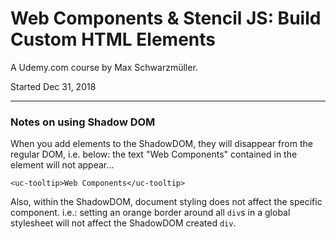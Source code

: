 # Web Components & Stencil JS: Build Custom HTML Elements
A Udemy.com course by Max Schwarzmüller.

Started Dec 31, 2018

---

### Notes on using Shadow DOM

When you add elements to the ShadowDOM, they will disappear from the regular DOM, i.e. below: the text "Web Components" contained in the element will not appear...

```
<uc-tooltip>Web Components</uc-tooltip>
```

Also, within the ShadowDOM, document styling does not affect the specific component. i.e.: setting an orange border around all `div`s in a global stylesheet will not affect the ShadowDOM created `div`.